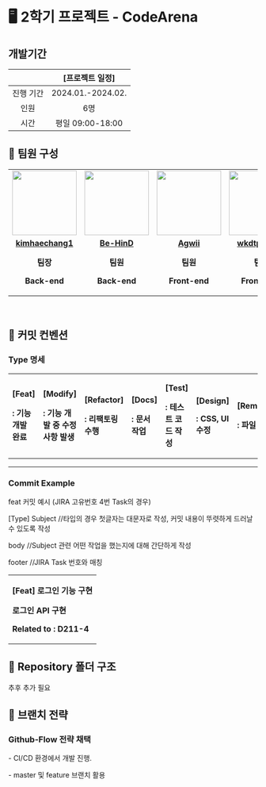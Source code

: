 # 🖥 2학기 프로젝트 - CodeArena

## 개발기간

|  | [프로젝트 일정] |
| :---:|:---:|
|진행 기간|2024.01.-2024.02.|
|인원|6명|
|시간|평일 09:00-18:00|

## 🤖 팀원 구성

<table>
 <tr>
    <td align="center"><a href="https://github.com/kimhaechang1"><img src="https://avatars.githubusercontent.com/kimhaechang1" width="130px;" alt=""></a></td>
    <td align="center"><a href="https://github.com/Be-HinD"><img src="https://avatars.githubusercontent.com/Be-HinD" width="130px;" alt=""></a></td>
    <td align="center"><a href="https://github.com/Agwii"><img src="https://avatars.githubusercontent.com/Agwii" width="130px;" alt=""></a></td>
    <td align="center"><a href="https://github.com/wkdtpwjd19"><img src="https://avatars.githubusercontent.com/wkdtpwjd19" width="130px;" alt=""></a></td>
   <td align="center"><a href="https://github.com/timber3"><img src="https://avatars.githubusercontent.com/timber3" width="130px;" alt=""></a></td>
   <td align="center"><a href="https://github.com/YangGeoun"><img src="https://avatars.githubusercontent.com/YangGeoun" width="130px;" alt=""></a></td>
  </tr>
  <tr>
    <td align="center"><a href="https://github.com/Be-kimhaechang1"><b>kimhaechang1</b></a><p><b>팀장</b></p>
    <p><b>Back-end</b></p></td>
    <td align="center"><a href="https://github.com/Be-HinD"><b>Be-HinD</b></a><p><b>팀원</b></p><p><b>Back-end</b></p></td>
    <td align="center"><a href="https://github.com/Agwii"><b>Agwii</b></a><p><b>팀원</b></p><p><b>Front-end</b></p></td>
    <td align="center"><a href="https://github.com/wkdtpwjd19"><b>wkdtpwjd19</b></a><p><b>팀원</b></p><p><b>Front-end</b></p></td>
    <td align="center"><a href="https://github.com/timber3"><b>timber3</b></a><p><b>팀원</b></p><p><b>Back-end</b></p></td>
    <td align="center"><a href="https://github.com/YangGeoun"><b>YangGeoun</b></a><p><b>팀원</b></p><p><b>Front-end</b></p></td>
  </tr>
</table>

<br/>

## 📌 커밋 컨벤션

<h3> Type 명세 </h3>
<table>
  <tr>
<td><p><b>[Feat]</p> : 기능 개발 완료</p></td>
<td><p><b>[Modify]</p> : 기능 개발 중 수정 사항 발생</p></td>
<td><p><b>[Refactor]</p> : 리팩토링 수행</p></td>
<td><p><b>[Docs]</p> : 문서 작업</p></td>
<td><p><b>[Test]</p> : 테스트 코드 작성</p></td>
<td><p><b>[Design]</p> : CSS, UI 수정</p></td>
<td><p><b>[Remove]</p> : 파일 삭제</p></td>
  </tr>
</table>
<hr>
<h3> Commit Example </h3>
<p>feat 커밋 예시 (JIRA 고유번호 4번 Task의 경우) </p>
<p>[Type] Subject //타입의 경우 첫글자는 대문자로 작성, 커밋 내용이 뚜렷하게 드러날 수 있도록 작성 </p>
<p>body //Subject 관련 어떤 작업을 했는지에 대해 간단하게 작성 </p>
<p>footer //JIRA Task 번호와 매칭 </p>
<table>
  <tr>
<td><p><b>[Feat] 로그인 기능 구현</b></p>

<p><b>로그인 API 구현 </b></p>

<p><b>Related to : D211-4 </b></p></td>
  </tr>
</table>



## 📁 Repository 폴더 구조
<p> 추후 추가 필요 </p>


## 📌 브랜치 전략
### Github-Flow 전략 채택
<p>- CI/CD 환경에서 개발 진행. </p>
<p>- master 및 feature 브랜치 활용 </p>
